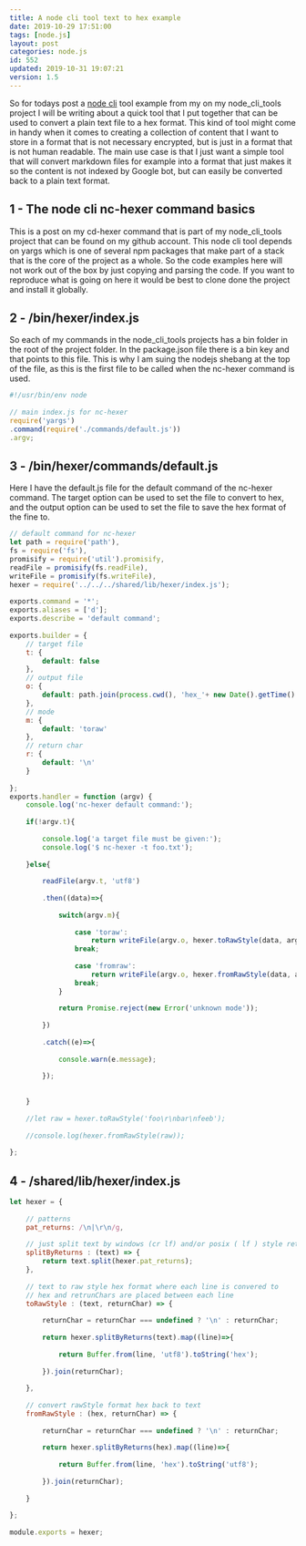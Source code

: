 ```yaml
---
title: A node cli tool text to hex example
date: 2019-10-29 17:51:00
tags: [node.js]
layout: post
categories: node.js
id: 552
updated: 2019-10-31 19:07:21
version: 1.5
---
```


So for todays post a [node cli](/2019/10/23/nodejs-cli/) tool example from my on my node_cli_tools project I will be writing about a quick tool that I put together that can be used to convert a plain text file to a hex format. This kind of tool might come in handy when it comes to creating a collection of content that I want to store in a format that is not necessary encrypted, but is just in a format that is not human readable. The main use case is that I just want a simple tool that will convert markdown files for example into a format that just makes it so the content is not indexed by Google bot, but can easily be converted back to a plain text format.

<!-- more -->

## 1 - The node cli nc-hexer command basics

This is a post on my cd-hexer command that is part of my node_cli_tools project that can be found on my github account. This node cli tool depends on yargs which is one of several npm packages that make part of a stack that is the core of the project as a whole. So the code examples here will not work out of the box by just copying and parsing the code. If you want to reproduce what is going on here it would be best to clone done the project and install it globally.


## 2 - /bin/hexer/index.js

So each of my commands in the node_cli_tools projects has a bin folder in the root of the project folder. In the package.json file there is a bin key and that points to this file. This is why I am suing the nodejs shebang at the top of the file, as this is the first file to be called when the nc-hexer command is used.

```js
#!/usr/bin/env node
 
// main index.js for nc-hexer
require('yargs')
.command(require('./commands/default.js'))
.argv;
```

## 3 - /bin/hexer/commands/default.js

Here I have the default.js file for the default command of the nc-hexer command. The target option can be used to set the file to convert to hex, and the output option can be used to set the file to save the hex format of the fine to.

```js
// default command for nc-hexer
let path = require('path'),
fs = require('fs'),
promisify = require('util').promisify,
readFile = promisify(fs.readFile),
writeFile = promisify(fs.writeFile),
hexer = require('../../../shared/lib/hexer/index.js');
 
exports.command = '*';
exports.aliases = ['d'];
exports.describe = 'default command';
 
exports.builder = {
    // target file
    t: {
        default: false
    },
    // output file
    o: {
        default: path.join(process.cwd(), 'hex_'+ new Date().getTime() +'.txt')
    },
    // mode
    m: {
        default: 'toraw'
    },
    // return char
    r: {
        default: '\n'
    }
    
};
exports.handler = function (argv) {
    console.log('nc-hexer default command:');
 
    if(!argv.t){
        
        console.log('a target file must be given:');
        console.log('$ nc-hexer -t foo.txt');
        
    }else{
        
        readFile(argv.t, 'utf8')
        
        .then((data)=>{
            
            switch(argv.m){
                
                case 'toraw':
                    return writeFile(argv.o, hexer.toRawStyle(data, argv.r));
                break;
                
                case 'fromraw':
                    return writeFile(argv.o, hexer.fromRawStyle(data, argv.r));
                break;
            }
            
            return Promise.reject(new Error('unknown mode'));
            
        })
        
        .catch((e)=>{
            
            console.warn(e.message);
            
        });
        
        
    }
    
    //let raw = hexer.toRawStyle('foo\r\nbar\nfeeb');
    
    //console.log(hexer.fromRawStyle(raw));
    
};
```

## 4 - /shared/lib/hexer/index.js


```js
let hexer = {
    
    // patterns
    pat_returns: /\n|\r\n/g,
    
    // just split text by windows (cr lf) and/or posix ( lf ) style retruns 
    splitByReturns : (text) => {
        return text.split(hexer.pat_returns);
    },
    
    // text to raw style hex format where each line is convered to
    // hex and retrunChars are placed between each line
    toRawStyle : (text, returnChar) => {
        
        returnChar = returnChar === undefined ? '\n' : returnChar;
        
        return hexer.splitByReturns(text).map((line)=>{
            
            return Buffer.from(line, 'utf8').toString('hex');
            
        }).join(returnChar);
        
    },
    
    // convert rawStyle format hex back to text
    fromRawStyle : (hex, returnChar) => {
        
        returnChar = returnChar === undefined ? '\n' : returnChar;
        
        return hexer.splitByReturns(hex).map((line)=>{
            
            return Buffer.from(line, 'hex').toString('utf8');
            
        }).join(returnChar);
        
    }
    
};
 
module.exports = hexer;
```